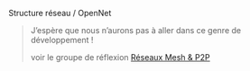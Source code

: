 
Structure réseau / OpenNet

> J’espère que nous n’aurons pas à aller dans ce genre de développement !
>
> voir le groupe de réflexion [Réseaux Mesh & P2P](https://wiki.nuitdebout.fr/wiki/R%C3%A9seaux_Mesh_%26_P2P)
